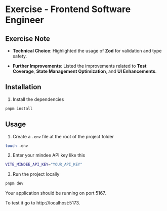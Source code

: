 # Exercise - Frontend Software Engineer

## Exercise Note

- **Technical Choice**: Highlighted the usage of **Zod** for validation and type safety.

- **Further Improvements**: Listed the improvements related to **Test Coverage**, **State Management Optimization**, and **UI Enhancements**.

## Installation

1. Install the dependencies

```bash
pnpm install
```

## Usage

1. Create a `.env` file at the root of the project folder

```bash
touch .env
```

2. Enter your mindee API key like this

```bash
VITE_MINDEE_API_KEY="YOUR_API_KEY"
```

3. Run the project locally

```bash
pnpm dev
```

Your application should be running on port 5167.

To test it go to http://localhost:5173.
